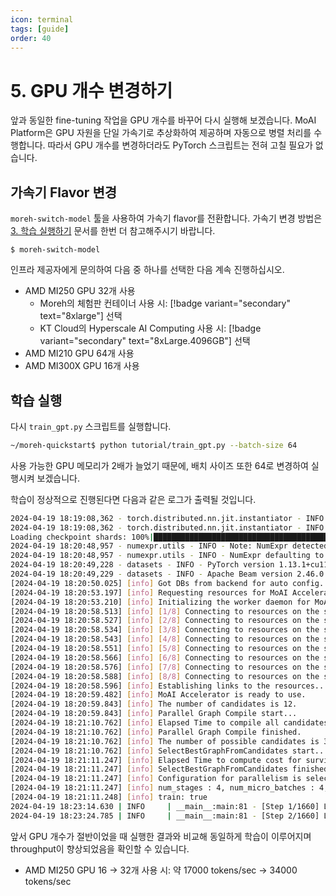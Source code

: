 ```yaml
---
icon: terminal
tags: [guide]
order: 40
---
```


# 5. GPU 개수 변경하기

앞과 동일한 fine-tuning 작업을 GPU 개수를 바꾸어 다시 실행해 보겠습니다. MoAI Platform은 GPU 자원을 단일 가속기로 추상화하여 제공하며 자동으로 병렬 처리를 수행합니다. 따라서 GPU 개수를 변경하더라도 PyTorch 스크립트는 전혀 고칠 필요가 없습니다. 

## 가속기 Flavor 변경

`moreh-switch-model` 툴을 사용하여 가속기 flavor를 전환합니다. 가속기 변경 방법은 [3. 학습 실행하기](3_학습_실행하기.md) 문서를 한번 더 참고해주시기 바랍니다.

```
$ moreh-switch-model
```

인프라 제공자에게 문의하여 다음 중 하나를 선택한 다음 계속 진행하십시오.

- AMD MI250 GPU 32개 사용
    - Moreh의 체험판 컨테이너 사용 시: [!badge variant="secondary" text="8xlarge"] 선택
    - KT Cloud의 Hyperscale AI Computing 사용 시: [!badge variant="secondary" text="8xLarge.4096GB"] 선택
- AMD MI210 GPU 64개 사용
- AMD MI300X GPU 16개 사용

## 학습 실행

다시 `train_gpt.py` 스크립트를 실행합니다.

```bash
~/moreh-quickstart$ python tutorial/train_gpt.py --batch-size 64
```

사용 가능한 GPU 메모리가 2배가 늘었기 때문에, 배치 사이즈 또한 64로 변경하여 실행시켜 보겠습니다. 

학습이 정상적으로 진행된다면 다음과 같은 로그가 출력될 것입니다.

```bash
2024-04-19 18:19:08,362 - torch.distributed.nn.jit.instantiator - INFO - Created a temporary directory at /tmp/tmpfd9q7p9n
2024-04-19 18:19:08,362 - torch.distributed.nn.jit.instantiator - INFO - Writing /tmp/tmpfd9q7p9n/_remote_module_non_scriptable.py
Loading checkpoint shards: 100%|████████████████████████████████████████████████████████████████████████████████████| 2/2 [01:02<00:00, 31.27s/it]
2024-04-19 18:20:48,957 - numexpr.utils - INFO - Note: NumExpr detected 16 cores but "NUMEXPR_MAX_THREADS" not set, so enforcing safe limit of 8.
2024-04-19 18:20:48,957 - numexpr.utils - INFO - NumExpr defaulting to 8 threads.
2024-04-19 18:20:49,228 - datasets - INFO - PyTorch version 1.13.1+cu116.moreh24.2.0 available.
2024-04-19 18:20:49,229 - datasets - INFO - Apache Beam version 2.46.0 available.
[2024-04-19 18:20:50.025] [info] Got DBs from backend for auto config.
[2024-04-19 18:20:53.197] [info] Requesting resources for MoAI Accelerator from the server...
[2024-04-19 18:20:53.210] [info] Initializing the worker daemon for MoAI Accelerator
[2024-04-19 18:20:58.513] [info] [1/8] Connecting to resources on the server (192.168.110.19:24162)...
[2024-04-19 18:20:58.527] [info] [2/8] Connecting to resources on the server (192.168.110.20:24162)...
[2024-04-19 18:20:58.534] [info] [3/8] Connecting to resources on the server (192.168.110.42:24162)...
[2024-04-19 18:20:58.543] [info] [4/8] Connecting to resources on the server (192.168.110.43:24162)...
[2024-04-19 18:20:58.551] [info] [5/8] Connecting to resources on the server (192.168.110.72:24162)...
[2024-04-19 18:20:58.566] [info] [6/8] Connecting to resources on the server (192.168.110.73:24162)...
[2024-04-19 18:20:58.576] [info] [7/8] Connecting to resources on the server (192.168.110.91:24162)...
[2024-04-19 18:20:58.588] [info] [8/8] Connecting to resources on the server (192.168.110.93:24162)...
[2024-04-19 18:20:58.596] [info] Establishing links to the resources...
[2024-04-19 18:20:59.482] [info] MoAI Accelerator is ready to use.
[2024-04-19 18:20:59.843] [info] The number of candidates is 12.
[2024-04-19 18:20:59.843] [info] Parallel Graph Compile start...
[2024-04-19 18:21:10.762] [info] Elapsed Time to compile all candidates = 10919 [ms]
[2024-04-19 18:21:10.762] [info] Parallel Graph Compile finished.
[2024-04-19 18:21:10.762] [info] The number of possible candidates is 3.
[2024-04-19 18:21:10.762] [info] SelectBestGraphFromCandidates start...
[2024-04-19 18:21:11.247] [info] Elapsed Time to compute cost for survived candidates = 484 [ms]
[2024-04-19 18:21:11.247] [info] SelectBestGraphFromCandidates finished.
[2024-04-19 18:21:11.247] [info] Configuration for parallelism is selected.
[2024-04-19 18:21:11.247] [info] num_stages : 4, num_micro_batches : 4, batch_per_device : 1, No TP, recomputation : true, distribute_param : true
[2024-04-19 18:21:11.248] [info] train: true
2024-04-19 18:23:14.630 | INFO     | __main__:main:81 - [Step 1/1660] Loss: 0.9296875 Throughput: 5668.73 tokens/sec
2024-04-19 18:23:24.785 | INFO     | __main__:main:81 - [Step 2/1660] Loss: 0.7734375 Throughput: 34748.50 tokens/sec
```

앞서 GPU 개수가 절반이었을 때 실행한 결과와 비교해 동일하게 학습이 이루어지며 throughput이 향상되었음을 확인할 수 있습니다.

- AMD MI250 GPU 16 → 32개 사용 시: 약 17000 tokens/sec → 34000 tokens/sec